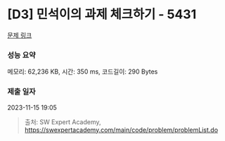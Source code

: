 # [D3] 민석이의 과제 체크하기 - 5431 

[문제 링크](https://swexpertacademy.com/main/code/problem/problemDetail.do?contestProbId=AWVl3rWKDBYDFAXm) 

### 성능 요약

메모리: 62,236 KB, 시간: 350 ms, 코드길이: 290 Bytes

### 제출 일자

2023-11-15 19:05



> 출처: SW Expert Academy, https://swexpertacademy.com/main/code/problem/problemList.do